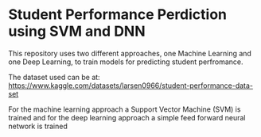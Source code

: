 # Student Performance Perdiction using SVM and DNN
This repository uses two different approaches, one Machine Learning and one Deep Learning, to train models for predicting student perfromance.

The dataset used can be at: https://www.kaggle.com/datasets/larsen0966/student-performance-data-set

For the machine learning approach a Support Vector Machine (SVM) is trained and for the deep learning approach a simple feed forward neural network is trained

